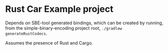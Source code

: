 # Rust Car Example project

Depends on SBE-tool generated bindings, which can be created by running, from the simple-binary-encoding project root,
`./gradlew generateRustCodecs`.

Assumes the presence of Rust and Cargo.

